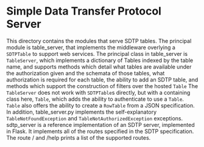 # Simple Data Transfer Protocol Server
This directory contains the modules that serve SDTP tables.  The principal module is table_server, that implements the middleware overlying a `SDTPTable` to support web services.  The principal class in table_server is `TableServer`, which implements a dictionary of Tables indexed by the table name, and supports methods which detail what tables are available under the authorization given and the schemata of those tables, what authorization is required for each table, the ability to add an SDTP table, and methods which support the construction of filters over the hosted `Table`
The `TableServer` does not work with `SDTPTable`s directly, but with a containing class here, `Table`, which adds the ability to authenticate to use a `Table`.  `Table` also offers the ability to create a `RowTable` from a JSON specification.
In addition, table_server.py implements the self-explanatory `TableNotFoundException` and `TableNotAuthorizedException` exceptions.
sdtp_server is a reference implementation of an SDTP server, implemented in Flask.  It implements all of the routes specified in the SDTP specification.  The route / and /help prints a list of the supported routes.

